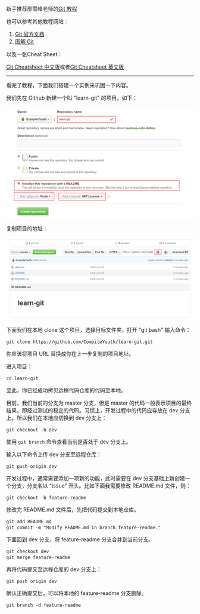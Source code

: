 新手推荐廖雪峰老师的[Git 教程](http://www.liaoxuefeng.com/wiki/0013739516305929606dd18361248578c67b8067c8c017b000)

也可以参考其他教程网站：

1. [Git 官方文档](https://git-scm.com/book/zh/v2)
2. [图解 Git](https://marklodato.github.io/visual-git-guide/index-zh-cn.html)

以及一张Cheat Sheet：

[Git Cheatsheet 中文版](./git-cheatsheet-CN-dark.pdf)或者[Git Cheatsheet 英文版](./git-cheatsheet-EN-dark.pdf)

-------------

看完了教程，下面我们搭建一个实例来巩固一下内容。

我们先在 Github 新建一个叫 "learn-git" 的项目，如下：

![](./res/new-repo.png)

复制项目的地址：

![](./res/copy-url.png)

下面我们在本地 clone 这个项目，选择目标文件夹，打开 "git bash" 输入命令：

```
git clone https://github.com/CompileYouth/learn-git.git
```

你应该将项目 URL 替换成你在上一步复制的项目地址。

进入项目：

```
cd learn-git
```

至此，你已经成功拷贝远程代码仓库的代码至本地。

目前，我们当前的分支为 master 分支，但是 master 的代码一般表示项目的最终结果，即经过测试的稳定的代码。习惯上，开发过程中的代码应存放在 dev 分支上。所以我们在本地应切换到 dev 分支上：

```
git checkout -b dev
```

使用 `git branch` 命令查看当前是否处于 dev 分支上。

输入以下命令上传 dev 分支至远程仓库：

```
git push origin dev
```

开发过程中，通常需要添加一项新的功能，此时需要在 dev 分支基础上新创建一个分支，分支名以 "issue" 开头。比如下面我需要修改 README.md 文件，则：

```
git checkout -b feature-readme
```

修改完 README.md 文件后，先把代码提交到本地仓库。

```
git add README.md
git commit -m "Modify README.md in branch feature-readme."
```

下面回到 dev 分支，将 feature-readme 分支合并到当前分支。

```
git checkout dev
git merge feature-readme
```

再将代码提交至远程仓库的 dev 分支上：

```
git push origin dev
```

确认正确提交后，可以将本地的 feature-readme 分支删除。

```
git branch -d feature-readme
```
